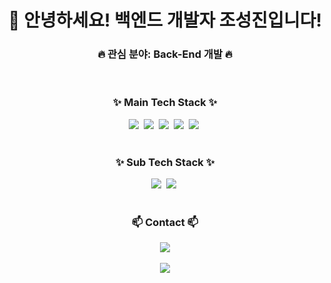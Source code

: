 <!-- 타이틀 부분 -->
<div align="center">
  <h1>👋 안녕하세요! 백엔드 개발자 조성진입니다!</h1>
</div>

<!-- 소개 -->
<div align="center">
  <h3>🔥 관심 분야: Back-End 개발 🔥</h3>
</div>

<br>

<!-- Main Tech Stack -->
<h3 align="center">✨ Main Tech Stack ✨</h3>
<div align="center">
  <img src="https://img.shields.io/badge/Java-ED8B00?style=for-the-badge&logo=java&logoColor=white" />&nbsp
  <img src="https://img.shields.io/badge/Spring-6DB33F?style=for-the-badge&logo=spring&logoColor=white" />&nbsp
  <img src="https://img.shields.io/badge/Spring%20Boot-6DB33F?style=for-the-badge&logo=springboot&logoColor=white" />&nbsp
  <img src="https://img.shields.io/badge/MySQL-4479A1?style=for-the-badge&logo=mysql&logoColor=white" />&nbsp
  <img src="https://img.shields.io/badge/MariaDB-003545?style=for-the-badge&logo=mariadb&logoColor=white" />&nbsp
</div>

<br>

<!-- Sub Tech Stack -->
<h3 align="center">✨ Sub Tech Stack ✨</h3>
<div align="center">
  <img src="https://img.shields.io/badge/React-61DAFB?style=for-the-badge&logo=react&logoColor=black" />&nbsp
  <img src="https://img.shields.io/badge/React%20Native-61DAFB?style=for-the-badge&logo=react&logoColor=black" />&nbsp
</div>

<br>

<!-- Contact -->
<h3 align="center">📫 Contact 📫</h3>
<div align="center">
  <a href="mailto:chobocho990815@gmail.com">
    <img src="https://img.shields.io/badge/chobocho990815@gmail.com-D14836?style=for-the-badge&logo=gmail&logoColor=white" />
  </a>
  <br><br>
  <a href="https://github.com/choseongjin0815">
    <img src="https://img.shields.io/badge/GitHub-181717?style=for-the-badge&logo=github&logoColor=white" />
  </a>
</div>
